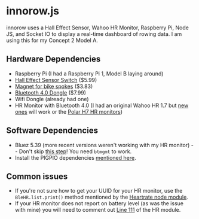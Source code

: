 # innorow.js
innorow uses a Hall Effect Sensor, Wahoo HR Monitor, Raspberry Pi, Node JS, and Socket IO to display a real-time dashboard of rowing data. I am using this for my Concept 2 Model A.

## Hardware Dependencies
- Raspberry Pi (I had a Raspberry Pi 1, Model B laying around)
- [Hall Effect Sensor Switch](https://www.amazon.com/SunFounder-Switch-Sensor-Arduino-Raspberry/dp/B013G5N03O/) ($5.99)
- [Magnet for bike spokes](https://www.amazon.com/CatEye-Cycle-Computer-Universal-Magnet/dp/B000OYFENU/) ($3.83)
- [Bluetooth 4.0 Dongle](https://www.amazon.com/gp/product/B00OH09OXS/) ($7.99)
- Wifi Dongle (already had one)
- HR Monitor with Bluetooth 4.0 (I had an original Wahoo HR 1.7 but [new ones](http://www.wahoofitness.com/devices/wahoo-tickr-heart-rate-strap) will work or the [Polar H7 HR monitors](https://www.polar.com/us-en/products/accessories/H7_heart_rate_sensor))

## Software Dependencies
- Bluez 5.39 (more recent versions weren't working with my HR monitor)
-- Don't skip [this step](https://urbanjack.wordpress.com/2014/06/05/how-to-set-bluez-into-ble-or-le-only-mode-ibeacon/)! You need `btmgmt` to work.
- Install the PIGPIO dependencies [mentioned here](https://github.com/fivdi/pigpio).

## Common issues
- If you're not sure how to get your UUID for your HR monitor, use the `BleHR.list.print()` method mentioned by the [Heartrate node module](https://github.com/mikaelbr/node-heartrate).
- If your HR monitor does not report on battery level (as was the issue with mine) you will need to comment out [Line 111](https://github.com/mikaelbr/node-heartrate/blob/master/lib/device.js#L111) of the HR module.
